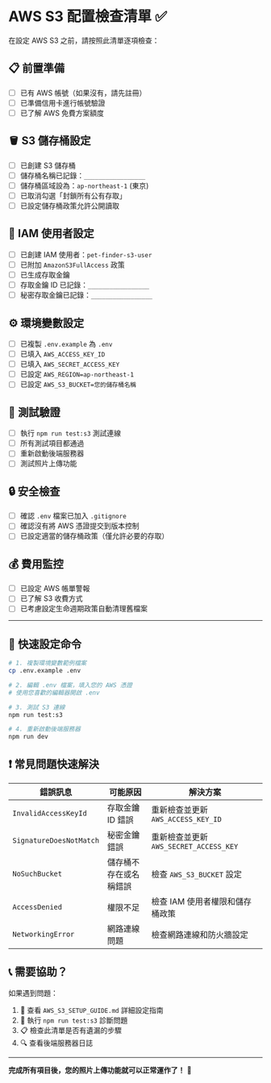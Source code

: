 # AWS S3 配置檢查清單 ✅

在設定 AWS S3 之前，請按照此清單逐項檢查：

## 📋 前置準備

- [ ] 已有 AWS 帳號（如果沒有，請先註冊）
- [ ] 已準備信用卡進行帳號驗證
- [ ] 已了解 AWS 免費方案額度

## 🪣 S3 儲存桶設定

- [ ] 已創建 S3 儲存桶
- [ ] 儲存桶名稱已記錄：`_________________`
- [ ] 儲存桶區域設為：`ap-northeast-1` (東京)
- [ ] 已取消勾選「封鎖所有公有存取」
- [ ] 已設定儲存桶政策允許公開讀取

## 🔐 IAM 使用者設定

- [ ] 已創建 IAM 使用者：`pet-finder-s3-user`
- [ ] 已附加 `AmazonS3FullAccess` 政策
- [ ] 已生成存取金鑰
- [ ] 存取金鑰 ID 已記錄：`_________________`
- [ ] 秘密存取金鑰已記錄：`_________________`

## ⚙️ 環境變數設定

- [ ] 已複製 `.env.example` 為 `.env`
- [ ] 已填入 `AWS_ACCESS_KEY_ID`
- [ ] 已填入 `AWS_SECRET_ACCESS_KEY`
- [ ] 已設定 `AWS_REGION=ap-northeast-1`
- [ ] 已設定 `AWS_S3_BUCKET=您的儲存桶名稱`

## 🧪 測試驗證

- [ ] 執行 `npm run test:s3` 測試連線
- [ ] 所有測試項目都通過
- [ ] 重新啟動後端服務器
- [ ] 測試照片上傳功能

## 🔒 安全檢查

- [ ] 確認 `.env` 檔案已加入 `.gitignore`
- [ ] 確認沒有將 AWS 憑證提交到版本控制
- [ ] 已設定適當的儲存桶政策（僅允許必要的存取）

## 💰 費用監控

- [ ] 已設定 AWS 帳單警報
- [ ] 已了解 S3 收費方式
- [ ] 已考慮設定生命週期政策自動清理舊檔案

---

## 🚀 快速設定命令

```bash
# 1. 複製環境變數範例檔案
cp .env.example .env

# 2. 編輯 .env 檔案，填入您的 AWS 憑證
# 使用您喜歡的編輯器開啟 .env

# 3. 測試 S3 連線
npm run test:s3

# 4. 重新啟動後端服務器
npm run dev
```

## ❗ 常見問題快速解決

| 錯誤訊息 | 可能原因 | 解決方案 |
|---------|---------|----------|
| `InvalidAccessKeyId` | 存取金鑰 ID 錯誤 | 重新檢查並更新 `AWS_ACCESS_KEY_ID` |
| `SignatureDoesNotMatch` | 秘密金鑰錯誤 | 重新檢查並更新 `AWS_SECRET_ACCESS_KEY` |
| `NoSuchBucket` | 儲存桶不存在或名稱錯誤 | 檢查 `AWS_S3_BUCKET` 設定 |
| `AccessDenied` | 權限不足 | 檢查 IAM 使用者權限和儲存桶政策 |
| `NetworkingError` | 網路連線問題 | 檢查網路連線和防火牆設定 |

## 📞 需要協助？

如果遇到問題：
1. 📖 查看 `AWS_S3_SETUP_GUIDE.md` 詳細設定指南
2. 🧪 執行 `npm run test:s3` 診斷問題
3. 📋 檢查此清單是否有遺漏的步驟
4. 🔍 查看後端服務器日誌

---

**完成所有項目後，您的照片上傳功能就可以正常運作了！** 🎉